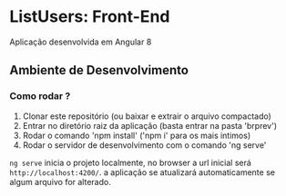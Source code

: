 # ListUsers: Front-End

Aplicação desenvolvida em Angular 8

## Ambiente de Desenvolvimento

### Como rodar ?

1. Clonar este repositório (ou baixar e extrair o arquivo compactado)
2. Entrar no diretório raiz da aplicação (basta entrar na pasta 'brprev')
3. Rodar o comando 'npm install' ('npm i' para os mais intimos)
4. Rodar o servidor de desenvolvimento com o comando 'ng serve'

`ng serve` inicia o projeto localmente, no browser a url inicial será `http://localhost:4200/`. a aplicação se atualizará automaticamente se algum arquivo for alterado.
